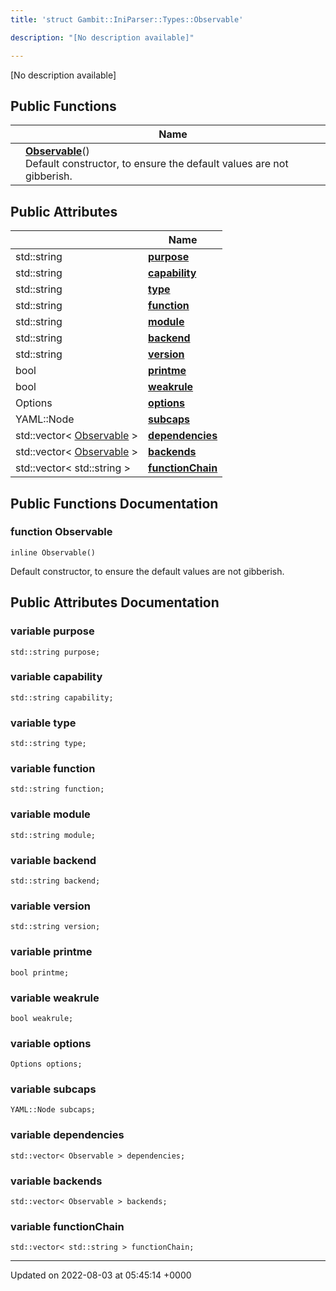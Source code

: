 ```yaml
---
title: 'struct Gambit::IniParser::Types::Observable'

description: "[No description available]"

---
```









[No description available]

## Public Functions

|                | Name           |
| -------------- | -------------- |
| | **[Observable](/documentation/code/darkbit/classes/structgambit_1_1iniparser_1_1types_1_1observable/#function-observable)**()<br>Default constructor, to ensure the default values are not gibberish.  |

## Public Attributes

|                | Name           |
| -------------- | -------------- |
| std::string | **[purpose](/documentation/code/darkbit/classes/structgambit_1_1iniparser_1_1types_1_1observable/#variable-purpose)**  |
| std::string | **[capability](/documentation/code/darkbit/classes/structgambit_1_1iniparser_1_1types_1_1observable/#variable-capability)**  |
| std::string | **[type](/documentation/code/darkbit/classes/structgambit_1_1iniparser_1_1types_1_1observable/#variable-type)**  |
| std::string | **[function](/documentation/code/darkbit/classes/structgambit_1_1iniparser_1_1types_1_1observable/#variable-function)**  |
| std::string | **[module](/documentation/code/darkbit/classes/structgambit_1_1iniparser_1_1types_1_1observable/#variable-module)**  |
| std::string | **[backend](/documentation/code/darkbit/classes/structgambit_1_1iniparser_1_1types_1_1observable/#variable-backend)**  |
| std::string | **[version](/documentation/code/darkbit/classes/structgambit_1_1iniparser_1_1types_1_1observable/#variable-version)**  |
| bool | **[printme](/documentation/code/darkbit/classes/structgambit_1_1iniparser_1_1types_1_1observable/#variable-printme)**  |
| bool | **[weakrule](/documentation/code/darkbit/classes/structgambit_1_1iniparser_1_1types_1_1observable/#variable-weakrule)**  |
| Options | **[options](/documentation/code/darkbit/classes/structgambit_1_1iniparser_1_1types_1_1observable/#variable-options)**  |
| YAML::Node | **[subcaps](/documentation/code/darkbit/classes/structgambit_1_1iniparser_1_1types_1_1observable/#variable-subcaps)**  |
| std::vector< [Observable](/documentation/code/darkbit/classes/structgambit_1_1iniparser_1_1types_1_1observable/) > | **[dependencies](/documentation/code/darkbit/classes/structgambit_1_1iniparser_1_1types_1_1observable/#variable-dependencies)**  |
| std::vector< [Observable](/documentation/code/darkbit/classes/structgambit_1_1iniparser_1_1types_1_1observable/) > | **[backends](/documentation/code/darkbit/classes/structgambit_1_1iniparser_1_1types_1_1observable/#variable-backends)**  |
| std::vector< std::string > | **[functionChain](/documentation/code/darkbit/classes/structgambit_1_1iniparser_1_1types_1_1observable/#variable-functionchain)**  |

## Public Functions Documentation

### function Observable

```
inline Observable()
```

Default constructor, to ensure the default values are not gibberish. 

## Public Attributes Documentation

### variable purpose

```
std::string purpose;
```


### variable capability

```
std::string capability;
```


### variable type

```
std::string type;
```


### variable function

```
std::string function;
```


### variable module

```
std::string module;
```


### variable backend

```
std::string backend;
```


### variable version

```
std::string version;
```


### variable printme

```
bool printme;
```


### variable weakrule

```
bool weakrule;
```


### variable options

```
Options options;
```


### variable subcaps

```
YAML::Node subcaps;
```


### variable dependencies

```
std::vector< Observable > dependencies;
```


### variable backends

```
std::vector< Observable > backends;
```


### variable functionChain

```
std::vector< std::string > functionChain;
```


-------------------------------

Updated on 2022-08-03 at 05:45:14 +0000